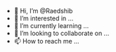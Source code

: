 - 👋 Hi, I’m @Raedshib
- 👀 I’m interested in ...
- 🌱 I’m currently learning ...
- 💞️ I’m looking to collaborate on ...
- 📫 How to reach me ...

<!---
Raedshib/Raedshib is a ✨ special ✨ repository because its `README.md` (this file) appears on your GitHub profile.
You can click the Preview link to take a look at your changes.
--->

